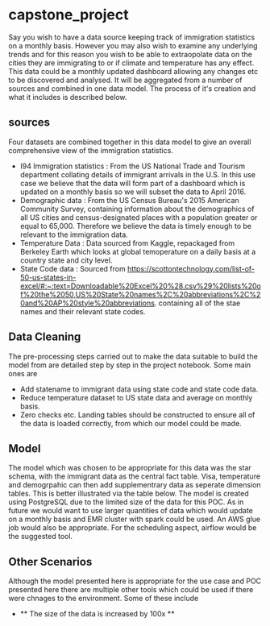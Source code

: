 # capstone_project

Say you wish to have a data source keeping track of immigration statistics on a monthly basis. However you may also wish to examine any underlying trends and for this reason you wish to be able to extraopolate data on the cities they are immigrating to or if climate and temperature has any effect. This data could be a monthly updated dashboard allowing any changes etc to be discovered and analysed. It will be aggregated from a number of sources and combined in one data model. The process of it's creation and what it includes is described below. 

## sources
Four datasets are combined together in this data model to give an overall comprehensive view of the immigration statistics. 
- I94 Immigration statistics : From the US National Trade and Tourism department collating details of immigrant arrivals in the U.S. In this use case we believe that the data will form part of a dashboard which is updated on a monthly basis so we will subset the data to April 2016.
- Demographic data : From the US Census Bureau's 2015 American Community Survey, containing information about the demographics of all US cities and census-designated places with a population greater or equal to 65,000. Therefore we believe the data is timely enough to be relevant to the immigration data.
- Temperature Data : Data sourced from Kaggle, repackaged from Berkeley Earth which looks at global temoperature on a daily basis at a country state and city level.
- State Code data : Sourced from https://scottontechnology.com/list-of-50-us-states-in-excel/#:~:text=Downloadable%20Excel%20%28.csv%29%20lists%20of%20the%2050,US%20State%20names%2C%20abbreviations%2C%20and%20AP%20style%20abbreviations. containing all of the stae names and their relevant state codes.

## Data Cleaning

The pre-processing steps carried out to make the data suitable to build the model from are detailed step by step in the project notebook. Some main ones are
- Add statename to immigrant data using state code and state code data.
- Reduce temperature dataset to US state data and average on monthly basis.
- Zero checks etc.
Landing tables should be constructed to ensure all of the data is loaded correctly, from which our model could be made.

## Model 
The model which was chosen to be appropriate for this data was the star schema, with the immigrant data as the central fact table. Visa, temperature and demogrpahic can then add supplementrary data as seperate dimension tables. This is better illustrated via the table below. 
The model is created using PostgreSQL due to the limited size of the data for this POC. As in future we would want to use larger quantities of data which would update on a monthly basis and EMR cluster with spark could be used. An AWS glue job would also be appropriate. For the scheduling aspect, airflow would be the suggested tool. 

## Other Scenarios 

Although the model presented here is appropriate for the use case and POC presented here there are multiple other tools which could be used if there were chnages to the environment. Some of these include
 - ** The size of the data is increased by 100x ** 
